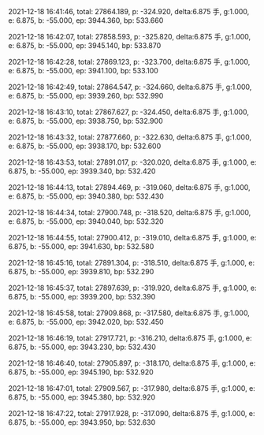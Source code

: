 2021-12-18 16:41:46, total: 27864.189, p: -324.920, delta:6.875 手, g:1.000, e: 6.875, b: -55.000, ep: 3944.360, bp: 533.660

2021-12-18 16:42:07, total: 27858.593, p: -325.820, delta:6.875 手, g:1.000, e: 6.875, b: -55.000, ep: 3945.140, bp: 533.870

2021-12-18 16:42:28, total: 27869.123, p: -323.700, delta:6.875 手, g:1.000, e: 6.875, b: -55.000, ep: 3941.100, bp: 533.100

2021-12-18 16:42:49, total: 27864.547, p: -324.660, delta:6.875 手, g:1.000, e: 6.875, b: -55.000, ep: 3939.260, bp: 532.990

2021-12-18 16:43:10, total: 27867.627, p: -324.450, delta:6.875 手, g:1.000, e: 6.875, b: -55.000, ep: 3938.750, bp: 532.900

2021-12-18 16:43:32, total: 27877.660, p: -322.630, delta:6.875 手, g:1.000, e: 6.875, b: -55.000, ep: 3938.170, bp: 532.600

2021-12-18 16:43:53, total: 27891.017, p: -320.020, delta:6.875 手, g:1.000, e: 6.875, b: -55.000, ep: 3939.340, bp: 532.420

2021-12-18 16:44:13, total: 27894.469, p: -319.060, delta:6.875 手, g:1.000, e: 6.875, b: -55.000, ep: 3940.380, bp: 532.430

2021-12-18 16:44:34, total: 27900.748, p: -318.520, delta:6.875 手, g:1.000, e: 6.875, b: -55.000, ep: 3940.040, bp: 532.320

2021-12-18 16:44:55, total: 27900.412, p: -319.010, delta:6.875 手, g:1.000, e: 6.875, b: -55.000, ep: 3941.630, bp: 532.580

2021-12-18 16:45:16, total: 27891.304, p: -318.510, delta:6.875 手, g:1.000, e: 6.875, b: -55.000, ep: 3939.810, bp: 532.290

2021-12-18 16:45:37, total: 27897.639, p: -319.920, delta:6.875 手, g:1.000, e: 6.875, b: -55.000, ep: 3939.200, bp: 532.390

2021-12-18 16:45:58, total: 27909.868, p: -317.580, delta:6.875 手, g:1.000, e: 6.875, b: -55.000, ep: 3942.020, bp: 532.450

2021-12-18 16:46:19, total: 27917.721, p: -316.210, delta:6.875 手, g:1.000, e: 6.875, b: -55.000, ep: 3943.230, bp: 532.430

2021-12-18 16:46:40, total: 27905.897, p: -318.170, delta:6.875 手, g:1.000, e: 6.875, b: -55.000, ep: 3945.190, bp: 532.920

2021-12-18 16:47:01, total: 27909.567, p: -317.980, delta:6.875 手, g:1.000, e: 6.875, b: -55.000, ep: 3945.380, bp: 532.920

2021-12-18 16:47:22, total: 27917.928, p: -317.090, delta:6.875 手, g:1.000, e: 6.875, b: -55.000, ep: 3943.950, bp: 532.630